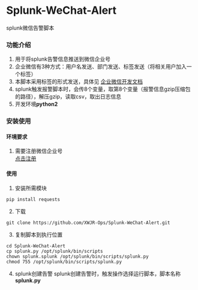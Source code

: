 # Splunk-WeChat-Alert  
splunk微信告警脚本   
### 功能介绍  
1. 用于将splunk告警信息推送到微信企业号
2. 企业微信有3种方式：用户名发送、部门发送、标签发送（将相关用户加入一个标签）
3. 本脚本采用标签的形式发送，具体见 [企业微信开发文档](https://work.weixin.qq.com/api/doc#10167/文本消息)
4. splunk触发报警脚本时，会传8个变量，取第8个变量（报警信息gzip压缩包的路径），解压gzip，读取csv，取出日志信息
5. 开发环境**python2**

### 安装使用  
#### 环境要求  
1. 需要注册微信企业号  
[点击注册](https://qy.weixin.qq.com/)

#### 使用  

1. 安装所需模块
```shell
pip install requests
```
2. 下载
```shell
git clone https://github.com/XWJR-Ops/Splunk-WeChat-Alert.git
```
3. 复制脚本到执行位置
```shell
cd Splunk-WeChat-Alert
cp splunk.py /opt/splunk/bin/scripts
chown splunk.splunk /opt/splunk/bin/scripts/splunk.py
chmod 755 /opt/splunk/bin/scripts/splunk.py
```
4. splunk创建告警
splunk创建告警时，触发操作选择运行脚本，脚本名称**splunk.py**



